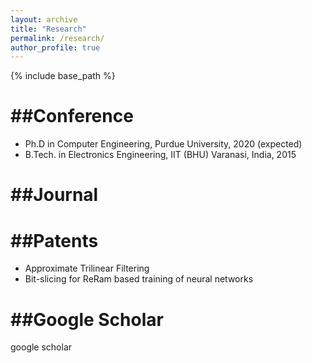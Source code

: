 ```yaml
---
layout: archive
title: "Research"
permalink: /research/
author_profile: true
---
```


{% include base_path %}

##Conference
======
* Ph.D in Computer Engineering, Purdue University, 2020 (expected)
* B.Tech. in Electronics Engineering, IIT (BHU) Varanasi, India, 2015

##Journal
======


##Patents
======
* Approximate Trilinear Filtering
* Bit-slicing for ReRam based training of neural networks

##Google Scholar
======
<a style="text-decoration:none" href="http://scholar.google.com/citations?user=_lIGoeUAAAAJ&hl=en">google scholar</a>
